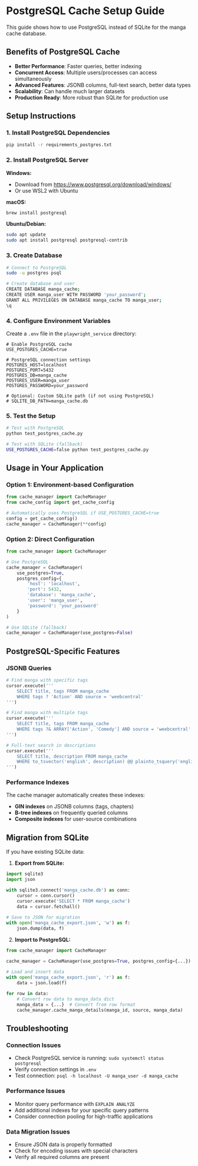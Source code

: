 # PostgreSQL Cache Setup Guide

This guide shows how to use PostgreSQL instead of SQLite for the manga cache database.

## Benefits of PostgreSQL Cache

- **Better Performance**: Faster queries, better indexing
- **Concurrent Access**: Multiple users/processes can access simultaneously
- **Advanced Features**: JSONB columns, full-text search, better data types
- **Scalability**: Can handle much larger datasets
- **Production Ready**: More robust than SQLite for production use

## Setup Instructions

### 1. Install PostgreSQL Dependencies

```bash
pip install -r requirements_postgres.txt
```

### 2. Install PostgreSQL Server

**Windows:**
- Download from https://www.postgresql.org/download/windows/
- Or use WSL2 with Ubuntu

**macOS:**
```bash
brew install postgresql
```

**Ubuntu/Debian:**
```bash
sudo apt update
sudo apt install postgresql postgresql-contrib
```

### 3. Create Database

```bash
# Connect to PostgreSQL
sudo -u postgres psql

# Create database and user
CREATE DATABASE manga_cache;
CREATE USER manga_user WITH PASSWORD 'your_password';
GRANT ALL PRIVILEGES ON DATABASE manga_cache TO manga_user;
\q
```

### 4. Configure Environment Variables

Create a `.env` file in the `playwright_service` directory:

```env
# Enable PostgreSQL cache
USE_POSTGRES_CACHE=true

# PostgreSQL connection settings
POSTGRES_HOST=localhost
POSTGRES_PORT=5432
POSTGRES_DB=manga_cache
POSTGRES_USER=manga_user
POSTGRES_PASSWORD=your_password

# Optional: Custom SQLite path (if not using PostgreSQL)
# SQLITE_DB_PATH=manga_cache.db
```

### 5. Test the Setup

```bash
# Test with PostgreSQL
python test_postgres_cache.py

# Test with SQLite (fallback)
USE_POSTGRES_CACHE=false python test_postgres_cache.py
```

## Usage in Your Application

### Option 1: Environment-based Configuration

```python
from cache_manager import CacheManager
from cache_config import get_cache_config

# Automatically uses PostgreSQL if USE_POSTGRES_CACHE=true
config = get_cache_config()
cache_manager = CacheManager(**config)
```

### Option 2: Direct Configuration

```python
from cache_manager import CacheManager

# Use PostgreSQL
cache_manager = CacheManager(
    use_postgres=True,
    postgres_config={
        'host': 'localhost',
        'port': 5432,
        'database': 'manga_cache',
        'user': 'manga_user',
        'password': 'your_password'
    }
)

# Use SQLite (fallback)
cache_manager = CacheManager(use_postgres=False)
```

## PostgreSQL-Specific Features

### JSONB Queries

```python
# Find manga with specific tags
cursor.execute('''
    SELECT title, tags FROM manga_cache 
    WHERE tags ? 'Action' AND source = 'weebcentral'
''')

# Find manga with multiple tags
cursor.execute('''
    SELECT title, tags FROM manga_cache 
    WHERE tags ?& ARRAY['Action', 'Comedy'] AND source = 'weebcentral'
''')

# Full-text search in descriptions
cursor.execute('''
    SELECT title, description FROM manga_cache 
    WHERE to_tsvector('english', description) @@ plainto_tsquery('english', 'ghost soul')
''')
```

### Performance Indexes

The cache manager automatically creates these indexes:

- **GIN indexes** on JSONB columns (tags, chapters)
- **B-tree indexes** on frequently queried columns
- **Composite indexes** for user-source combinations

## Migration from SQLite

If you have existing SQLite data:

1. **Export from SQLite:**
```python
import sqlite3
import json

with sqlite3.connect('manga_cache.db') as conn:
    cursor = conn.cursor()
    cursor.execute('SELECT * FROM manga_cache')
    data = cursor.fetchall()
    
# Save to JSON for migration
with open('manga_cache_export.json', 'w') as f:
    json.dump(data, f)
```

2. **Import to PostgreSQL:**
```python
from cache_manager import CacheManager

cache_manager = CacheManager(use_postgres=True, postgres_config={...})

# Load and insert data
with open('manga_cache_export.json', 'r') as f:
    data = json.load(f)
    
for row in data:
    # Convert row data to manga_data dict
    manga_data = {...}  # Convert from row format
    cache_manager.cache_manga_details(manga_id, source, manga_data)
```

## Troubleshooting

### Connection Issues
- Check PostgreSQL service is running: `sudo systemctl status postgresql`
- Verify connection settings in `.env`
- Test connection: `psql -h localhost -U manga_user -d manga_cache`

### Performance Issues
- Monitor query performance with `EXPLAIN ANALYZE`
- Add additional indexes for your specific query patterns
- Consider connection pooling for high-traffic applications

### Data Migration Issues
- Ensure JSON data is properly formatted
- Check for encoding issues with special characters
- Verify all required columns are present 